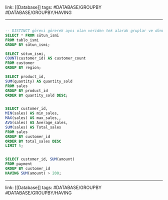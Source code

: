link: [[Database]]
tags: #DATABASE/GROUPBY #DATABASE/GROUPBY/HAVING 

---

``` sql

-- DISTINCT görevi görerek aynı olan veriden tek alarak gruplar ve dönüdrür
SELECT * FROM sütun_ismi
FROM tablo_ismi
GROUP BY sütun_ismi;

SELECT sütun_ismi,
COUNT(customer_id) AS customer_count
FROM customer
GROUP BY region;

SELECT product_id,
SUM(quantity) AS quantity_sold
FROM sales
GROUP BY product_id
ORDER BY quantity_sold DESC;


SELECT customer_id,
MIN(sales) AS min_sales,
MAX(sales) AS max_sales,,
AVG(sales) AS Average_sales,
SUM(sales) AS Total_sales
FROM sales
GROUP BY customer_id
ORDER BY total_sales DESC
LIMIT 5;


SELECT customer_id, SUM(amount)
FROM payment
GROUP BY customer_id
HAVING SUM(amount) > 200;

```

---
link: [[Database]]
tags: #DATABASE/GROUPBY #DATABASE/GROUPBY/HAVING
